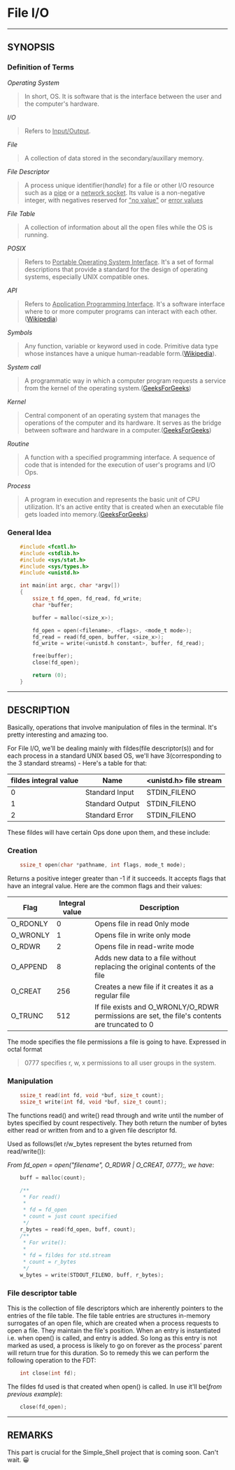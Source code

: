 # File I/O

----------------------------------------------------------------------------------------

## SYNOPSIS

### Definition of Terms

_Operating System_

> In short, OS. It is software that is the interface between the user and the computer's hardware.

_I/O_

> Refers to <u>Input/Output</u>.

_File_

> A collection of data stored in the secondary/auxillary memory.

_File Descriptor_

> A process unique identifier(*handle*) for a file or other I/O resource such as a <u>pipe</u> or a <u>network socket</u>. Its value is a non-negative integer, with negatives reserved for <u>"no value"</u> or <u>error values</u>

_File Table_

> A collection of information about all the open files while the OS is running.

_POSIX_

> Refers to <u>Portable Operating System Interface</u>. It's a set of formal descriptions that provide a standard for the design of operating systems, especially UNIX compatible ones.

_API_

> Refers to <u>Application Programming Interface</u>. It's a software interface where to or more computer programs can interact with each other.([Wikipedia](https://en.wikipedia.org/wiki/API))

_Symbols_

> Any function, variable or keyword used in code. Primitive data type whose instances have a unique human-readable form.([Wikipedia](https://en.wikipedia.org/wiki/Symbol_(programming))).

_System call_

> A programmatic way in which a computer program requests a service from the kernel of the operating system.([GeeksForGeeks](https://www.geeksforgeeks.org/introduction-of-system-call/))

_Kernel_

> Central component of an operating system that manages the operations of the computer and its hardware. It serves as the bridge between software and hardware in a computer.([GeeksForGeeks](https://www.geeksforgeeks.org/kernel-in-operating-system/))

_Routine_

> A function with a specified programming interface. A sequence of code that is intended for the execution of user's programs and I/O Ops.

_Process_

> A program in execution and represents the basic unit of CPU utilization. It's an active entity that is created when an executable file gets loaded into memory.([GeeksForGeeks](https://www.geeksforgeeks.org/difference-between-routine-and-process/))

### General Idea

```c
	#include <fcntl.h>
	#include <stdlib.h>
	#include <sys/stat.h>
	#include <sys/types.h>
	#include <unistd.h>

	int main(int argc, char *argv[])
	{
		ssize_t fd_open, fd_read, fd_write;
		char *buffer;

		buffer = malloc(<size_x>);

		fd_open = open(<filename>, <flags>, <mode_t mode>);
		fd_read = read(fd_open, buffer, <size_x>);
		fd_write = write(<unistd.h constant>, buffer, fd_read);

		free(buffer);
		close(fd_open);

		return (0);
	}
```

----------------------------------------------------------------------------------------

## DESCRIPTION

Basically, operations that involve manipulation of files in the terminal. It's pretty interesting and amazing too.

For File I/O, we'll be dealing mainly with fildes(file descriptor(s)) and for each process in a standard UNIX based OS, we'll have 3(corresponding to the 3 standard streams) - Here's a table for that:

| fildes integral value | Name | \<unistd.h\> file stream |
| -- | -- | -- |
| 0 | Standard Input | STDIN_FILENO | stdin |
| 1 | Standard Output | STDIN_FILENO | stdout |
| 2 | Standard Error | STDIN_FILENO | stderr |

These fildes will have certain Ops done upon them, and these include:

### Creation

``` c
	ssize_t open(char *pathname, int flags, mode_t mode);
```

Returns a positive integer greater than -1 if it succeeds. It accepts flags that have an integral value. Here are the common flags and their values:

| Flag | Integral value | Description |
| -- | -- | -- |
| O_RDONLY | 0 | Opens file in read 0nly mode |
| O_WRONLY | 1 | Opens file in write only mode |
| O_RDWR | 2 | Opens file in read-write mode |
| O_APPEND | 8 | Adds new data to a file without replacing the original contents of the file |
| O_CREAT | 256 | Creates a new file if it creates it as a regular file |
| O_TRUNC | 512 | If file exists and O_WRONLY/O_RDWR permissions are set, the file's contents are truncated to 0 |

The mode specifies the file permissions a file is going to have. Expressed in octal format
> 0777 specifies r, w, x permissions to all user groups in the system.

### Manipulation

```c
	ssize_t read(int fd, void *buf, size_t count);
	ssize_t write(int fd, void *buf, size_t count);
```

The functions read() and write() read through and write until the number of bytes specified by count respectively. They both
return the number of bytes either read or written from and to a given file descriptor fd.

Used as follows(let r/w_bytes represent the bytes returned from read/write()):

*From fd_open = open("filename", O_RDWR | O_CREAT, 0777);, we have*:

```c
	buff = malloc(count);

	/**
	 * For read()
	 *
	 * fd = fd_open
	 * count = just count specified
	 */
	r_bytes = read(fd_open, buff, count);
	/**
	 * For write():
	 *
	 * fd = fildes for std.stream
	 * count = r_bytes
	 */
	w_bytes = write(STDOUT_FILENO, buff, r_bytes);
```

### File descriptor table

This is the collection of file descriptors which are inherently pointers to the entries of the file table.
The file table entries are structures in-memory surrogates of an open file, which are created when a process requests to open a file. They maintain the file's position.
When an entry is instantiated i.e. when open() is called, and entry is added. So long as this entry is not marked as used, a process is likely to go on forever as
the process' parent will return true for this duration. So to remedy this we can perform the following operation to the FDT:

```c
	int close(int fd);
```

The fildes fd used is that created when open() is called. In use it'll be(*from previous example*):

```c
	close(fd_open);
```

--------------------------------------------------------------------------

## REMARKS

This part is crucial for the Simple_Shell project that is coming soon. Can't wait. :grinning:
